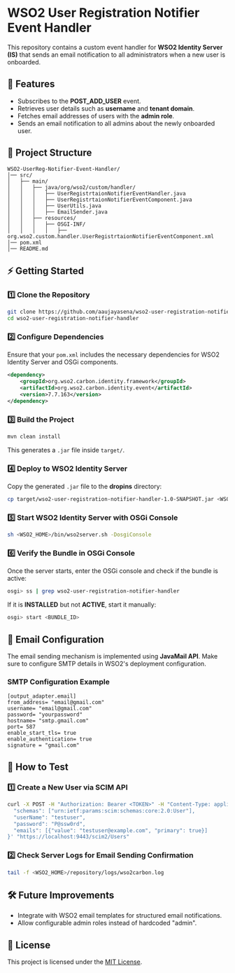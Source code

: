 # WSO2 User Registration Notifier Event Handler

This repository contains a custom event handler for **WSO2 Identity Server (IS)** that sends an email notification to all administrators when a new user is onboarded.

## 📌 Features
- Subscribes to the **POST_ADD_USER** event.
- Retrieves user details such as **username** and **tenant domain**.
- Fetches email addresses of users with the **admin role**.
- Sends an email notification to all admins about the newly onboarded user.

## 📂 Project Structure
```
WSO2-UserReg-Notifier-Event-Handler/
│── src/
│   ├── main/
│   │   ├── java/org/wso2/custom/handler/
│   │   │   ├── UserRegistrtaionNotifierEventHandler.java
│   │   │   ├── UserRegistrtaionNotifierEventComponent.java
│   │   │   ├── UserUtils.java
│   │   │   ├── EmailSender.java
│   │   ├── resources/
│   │   │   ├── OSGI-INF/
│   │   │   │   ├── org.wso2.custom.handler.UserRegistrtaionNotifierEventComponent.xml
│── pom.xml
│── README.md
```

## ⚡ Getting Started

### 1️⃣ Clone the Repository
```sh
git clone https://github.com/aaujayasena/wso2-user-registration-notifier-handler.git
cd wso2-user-registration-notifier-handler
```

### 2️⃣ Configure Dependencies
Ensure that your `pom.xml` includes the necessary dependencies for WSO2 Identity Server and OSGi components.

```xml
<dependency>
    <groupId>org.wso2.carbon.identity.framework</groupId>
    <artifactId>org.wso2.carbon.identity.event</artifactId>
    <version>7.7.163</version>
</dependency>
```

### 3️⃣ Build the Project
```sh
mvn clean install
```
This generates a `.jar` file inside `target/`.

### 4️⃣ Deploy to WSO2 Identity Server
Copy the generated `.jar` file to the **dropins** directory:
```sh
cp target/wso2-user-registration-notifier-handler-1.0-SNAPSHOT.jar <WSO2_HOME>/repository/components/dropins/
```

### 5️⃣ Start WSO2 Identity Server with OSGi Console
```sh
sh <WSO2_HOME>/bin/wso2server.sh -DosgiConsole
```

### 6️⃣ Verify the Bundle in OSGi Console
Once the server starts, enter the OSGi console and check if the bundle is active:
```sh
osgi> ss | grep wso2-user-registration-notifier-handler
```

If it is **INSTALLED** but not **ACTIVE**, start it manually:
```sh
osgi> start <BUNDLE_ID>
```

## 📨 Email Configuration
The email sending mechanism is implemented using **JavaMail API**. Make sure to configure SMTP details in WSO2's deployment configuration.

### SMTP Configuration Example
```properties
[output_adapter.email]
from_address= "email@gmail.com"
username= "email@gmail.com"
password= "yourpassword"
hostname= "smtp.gmail.com"
port= 587
enable_start_tls= true
enable_authentication= true
signature = "gmail.com"
```
## 🧪 How to Test

### 1️⃣ Create a New User via SCIM API
```sh
curl -X POST -H "Authorization: Bearer <TOKEN>" -H "Content-Type: application/json" -d '{
  "schemas": ["urn:ietf:params:scim:schemas:core:2.0:User"],
  "userName": "testuser",
  "password": "P@ssw0rd",
  "emails": [{"value": "testuser@example.com", "primary": true}]
}' "https://localhost:9443/scim2/Users"
```

### 2️⃣ Check Server Logs for Email Sending Confirmation
```sh
tail -f <WSO2_HOME>/repository/logs/wso2carbon.log
```

## 🛠 Future Improvements
- Integrate with WSO2 email templates for structured email notifications.
- Allow configurable admin roles instead of hardcoded "admin".

## 📜 License
This project is licensed under the [MIT License](LICENSE).
